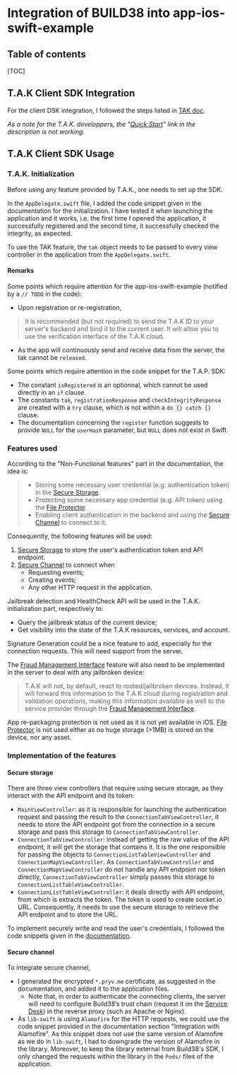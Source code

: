 # Integration of BUILD38 into app-ios-swift-example

## Table of contents

[TOC]

## T.A.K Client SDK Integration

For the client DSK integration, I followed the steps listed in [TAK doc](file:TAK-Client/docs/DeveloperDocumentation/TAK_Documentation.html#xcode_integration2). 

*As a note for the T.A.K. developpers, the "[Quick Start](file:TAK-Client/docs/DeveloperDocumentation/TAK_Documentation.html#quickstart-section)" link in the description is not working.* 

## T.A.K Client SDK Usage

### T.A.K. Initialization

Before using any feature provided by T.A.K., one needs to set up the SDK. 

In the `AppDelegate.swift` file, I added the code snippet given in the documentation for the initialization. I have tested it when launching the application and it works, i.e. the first time I opened the application, it successfully registered and the second time, it successfully checked the integrity, as expected. 

To use the TAK feature, the `tak` object needs to be passed to every view controller in the application from the `AppDelegate.swift`.

#### Remarks

Some points which require attention for the app-ios-swift-example (notified by a `// TODO` in the code): 

- Upon registration or re-registration, 

> It is recommended (but not required) to send the T.A.K ID to your server's backend and bind it to the current user. It will allow you to use the verification interface of the T.A.K cloud.

- As the app will continuously send and receive data from the server, the tak cannot be `released`.

Some points which require attention in the code snippet for the T.A.P. SDK:

- The constant `isRegistered` is an optionnal, which cannot be used directly in an `if` clause. 
- The constants `tak`, `registrationResponse` and `checkIntegrityResponse` are created with a `try` clause, which is not within a `do {} catch {}` clause.
- The documentation concerning the `register` function suggests to provide `NULL` for the `userHash` parameter, but `NULL` does not exist in Swift.

### Features used

According to the "Non-Functional features" part in the documentation, the idea is: 

> - Storing some necessary user credential (e.g. authentication token) in the [Secure Storage](file:TAK-Client/docs/DeveloperDocumentation/TAK_Documentation.html#secure-storage).
> - Protecting some necessary app credential (e.g. API token) using the [File Protector](file:TAK-Client/docs/DeveloperDocumentation/TAK_Documentation.html#protector).
> - Enabling client authentication in the backend and using the [Secure Channel](file:TAK-Client/docs/DeveloperDocumentation/TAK_Documentation.html#tak_tls) to connect to it.

Consequently, the following features will be used: 

1. [Secure Storage](file:TAK-Client/docs/DeveloperDocumentation/TAK_Documentation.html#secure-storage) to store the user's authentication token and API endpoint.
2. [Secure Channel](file:TAK-Client/docs/DeveloperDocumentation/TAK_Documentation.html#tak_tls) to connect when
   - Requesting events;
   - Creating events;
   - Any other HTTP request in the application.

Jailbreak detection and HealthCheck API will be used in the T.A.K. initialization part, respectively to: 

- Query the jailbreak status of the current device;
- Get visibility into the state of the T.A.K resources, services, and account.

Signature Generation could be a nice feature to add, especially for the connection requests. This will need support from the server.

The [Fraud Management Interface](file:TAK-Client/docs/DeveloperDocumentation/TAK_Documentation.html#backend-verify) feature will also need to be implemented in the server to deal with any jailbroken device: 

> T.A.K will not, by default, react to rooted/jailbroken devices. Instead, it will forward this information to the T.A.K cloud during registration and validation operations, making this information available as well to the service provider through the [Fraud Management Interface](file:TAK-Client/docs/DeveloperDocumentation/TAK_Documentation.html#backend-verify). 

App re-packaging protection is not used as it is not yet available in iOS. [File Protector](file:TAK-Client/docs/DeveloperDocumentation/TAK_Documentation.html#protector) is not used either as no huge storage (>1MB) is stored on the device, nor any asset.

### Implementation of the features

#### Secure storage

There are three view controllers that require using secure storage, as they interact with the API endpoint and its token: 

- `MainViewController`: as it is responsible for launching the authentication request and passing the result to the `ConnectionTabViewController`, it needs to store the API endpoint got from the connection in a secure storage and pass this storage to `ConnectionTabViewController`.
- `ConnectionTabViewController`: instead of getting the raw value of the API endpoint, it will get the storage that contains it. It is the one responsible for passing the objects to `ConnectionListTableViewController` and `ConnectionMapViewController`. As `ConnectionTabViewController` and `ConnectionMapViewController` do not handle any API endpoint nor token directly, `ConnectionTabViewController` simply passes this storage to `ConnectionListTableViewController`. 
- `ConnectionListTableViewController`: it deals directly with API endpoint, from which is extracts the token. The token is used to create socket.io URL. Consequently, it needs to use the secure storage to retrieve the API endpoint and to store the URL.

To implement securely write and read the user's credentials, I followed the code snippets given in the [documentation](file:TAK-Client/docs/DeveloperDocumentation/TAK_Documentation.html#secure-storage).

#### Secure channel

To integrate secure channel, 

- I generated the encrypted `*.pryv.me` certificate, as suggested in the documentation, and added it to the application files. 
  - Note that, in order to authenticate the connecting clients, the server will need to configure Build38’s trust chain (request it on the [Service Desk](https://build38service.atlassian.net/servicedesk/customer/portal/)) in the reverse proxy (such as Apache or Nginx). 
- As `lib-swift` is using `Alamofire` for the HTTP requests, we could use the code snippet provided in the documentation section "Integration with Alamofire". As this snippet does not use the same version of Alamofire as we do in `lib-swift`, I had to downgrade the version of Alamofire in the library. Moreover, to keep the library external from Build38's SDK, I only changed the requests within the library in the `Pods/` files of the application.

